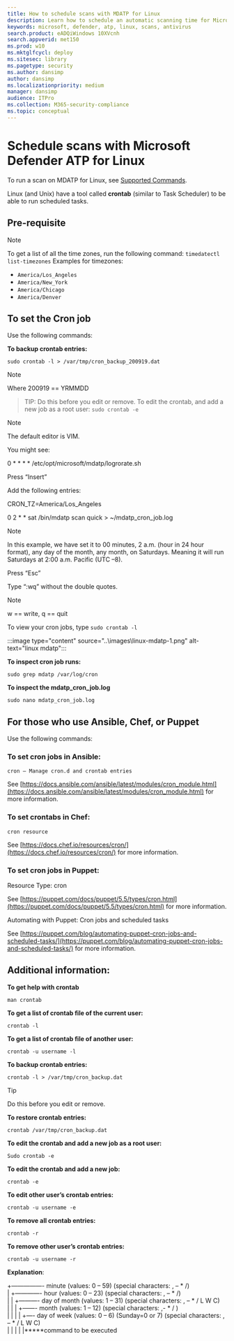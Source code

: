 ```yaml
---
title: How to schedule scans with MDATP for Linux
description: Learn how to schedule an automatic scanning time for Microsoft Defender ATP in Linux to better protect your organization's assets.
keywords: microsoft, defender, atp, linux, scans, antivirus
search.product: eADQiWindows 10XVcnh
search.appverid: met150
ms.prod: w10
ms.mktglfcycl: deploy
ms.sitesec: library
ms.pagetype: security
ms.author: dansimp
author: dansimp
ms.localizationpriority: medium
manager: dansimp
audience: ITPro
ms.collection: M365-security-compliance
ms.topic: conceptual
---
```


# Schedule scans with Microsoft Defender ATP for Linux

To run a scan on MDATP for Linux, see [Supported Commands](https://docs.microsoft.com/windows/security/threat-protection/microsoft-defender-atp/linux-resources#supported-commands).

Linux (and Unix) have a tool called **crontab** (similar to Task Scheduler) to be able to run scheduled tasks.

## Pre-requisite

> [!NOTE]
> To get a list of all the time zones, run the following command:
> `timedatectl list-timezones`
> Examples for timezones:
> - `America/Los_Angeles`
> - `America/New_York`
>- `America/Chicago`
>- `America/Denver`

## To set the Cron job
Use the following commands:

**To backup crontab entries:**

`sudo crontab -l > /var/tmp/cron_backup_200919.dat`

> [!NOTE]
> Where 200919 == YRMMDD

> TIP: 
Do this before you edit or remove.
To edit the crontab, and add a new job as a root user:
`sudo crontab -e`

> [!NOTE]
> The default editor is VIM.

You might see:

0 * * * * /etc/opt/microsoft/mdatp/logrorate.sh

Press “Insert”

Add the following entries:

CRON_TZ=America/Los_Angeles

0 2 * * sat /bin/mdatp scan quick > ~/mdatp_cron_job.log

> [!NOTE]
>In this example, we have  set it to 00 minutes, 2 a.m. (hour in 24 hour format), any day of the month, any month, on Saturdays. Meaning it will run Saturdays at 2:00 a.m. Pacific (UTC –8).

Press “Esc”

Type “:wq” without the double quotes.

> [!NOTE]
> w == write, q == quit

To view your cron jobs, type `sudo crontab -l`

:::image type="content" source="..\images\linux-mdatp-1.png" alt-text="linux mdatp":::

**To inspect cron job runs:**

`sudo grep mdatp /var/log/cron`

**To inspect the mdatp_cron_job.log**

`sudo nano mdatp_cron_job.log`

## For those who use Ansible, Chef, or Puppet

Use the following commands:
### To set cron jobs in Ansible:

`cron – Manage cron.d and crontab entries`

See [https://docs.ansible.com/ansible/latest/modules/cron_module.html](https://docs.ansible.com/ansible/latest/modules/cron_module.html) for more information.

### To set crontabs in Chef:
`cron resource`

See [https://docs.chef.io/resources/cron/](https://docs.chef.io/resources/cron/) for more information.

### To set cron jobs in Puppet:
Resource Type: cron

See [https://puppet.com/docs/puppet/5.5/types/cron.html](https://puppet.com/docs/puppet/5.5/types/cron.html) for more information.

Automating with Puppet: Cron jobs and scheduled tasks

See [https://puppet.com/blog/automating-puppet-cron-jobs-and-scheduled-tasks/](https://puppet.com/blog/automating-puppet-cron-jobs-and-scheduled-tasks/) for more information.

## Additional information:

**To get help with crontab**

`man crontab`

**To get a list of crontab file of the current user:**

`crontab -l`

**To get a list of crontab file of another user:**

`crontab -u username -l`

**To backup crontab entries:**

`crontab -l > /var/tmp/cron_backup.dat`
> [!TIP]
> Do this before you edit or remove.

**To restore crontab entries:**

`crontab /var/tmp/cron_backup.dat`

**To edit the crontab and add a new job as a root user:**

`Sudo crontab -e`

**To edit the crontab and add a new job:**

`crontab -e`

**To edit other user’s crontab entries:**

`crontab -u username -e`

**To remove all crontab entries:**

`crontab -r`

**To remove other user’s crontab entries:**

`crontab -u username -r`

**Explanation**:

+—————- minute (values: 0 – 59) (special characters: , – * /)  <br>
| +————- hour (values: 0 – 23) (special characters: , – * /) <br>
| | +———- day of month (values: 1 – 31) (special characters: , – * / L W C)  <br>
| | | +——- month (values: 1 – 12) (special characters: ,- * / )  <br>
| | | | +—- day of week (values: 0 – 6) (Sunday=0 or 7) (special characters: , – * / L W C) <br>
| | | | |*****command to be executed


